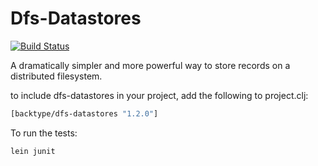 # Dfs-Datastores

[![Build Status](https://secure.travis-ci.org/nathanmarz/dfs-datastores.png?branch=master)](http://travis-ci.org/nathanmarz/dfs-datastores)

A dramatically simpler and more powerful way to store records on a distributed filesystem.

to include dfs-datastores in your project, add the following to project.clj:

```clojure
[backtype/dfs-datastores "1.2.0"]
```

To run the tests:

```clojure
lein junit
```
